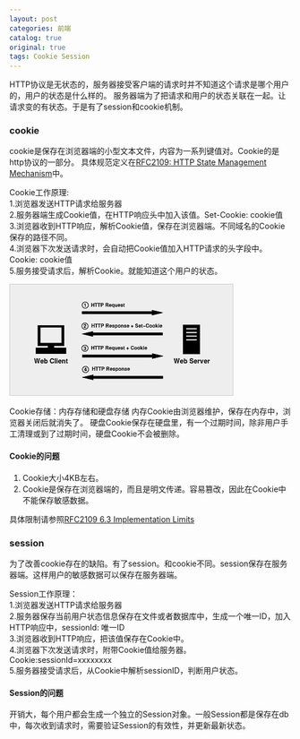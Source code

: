 ```yaml
---
layout: post
categories: 前端
catalog: true
original: true
tags: Cookie Session
---
```


HTTP协议是无状态的，服务器接受客户端的请求时并不知道这个请求是哪个用户的，用户的状态是什么样的。
服务器端为了把请求和用户的状态关联在一起。让请求变的有状态。于是有了session和cookie机制。

### cookie
cookie是保存在浏览器端的小型文本文件，内容为一系列键值对。Cookie的是http协议的一部分。
具体规范定义在[RFC2109: HTTP State Management Mechanism](https://www.ietf.org/rfc/rfc2109.txt)中。

Cookie工作原理:  
1.浏览器发送HTTP请求给服务器  
2.服务器端生成Cookie值，在HTTP响应头中加入该值。Set-Cookie: cookie值  
3.浏览器收到HTTP响应，解析Cookie值，保存在浏览器端。不同域名的Cookie保存的路径不同。  
4.浏览器下次发送请求时，会自动把Cookie值加入HTTP请求的头字段中。Cookie: cookie值  
5.服务接受请求后，解析Cookie。就能知道这个用户的状态。  

![Cookie工作原理](/static/images/frontend/cookie.png)

Cookie存储：内存存储和硬盘存储
内存Cookie由浏览器维护，保存在内存中，浏览器关闭后就消失了。
硬盘Cookie保存在硬盘里，有一个过期时间，除非用户手工清理或到了过期时间，硬盘Cookie不会被删除。

#### Cookie的问题
1. Cookie大小4KB左右。
2. Cookie是保存在浏览器端的，而且是明文传递。容易篡改，因此在Cookie中不能保存敏感数据。

具体限制请参照[RFC2109 6.3 Implementation Limits](https://www.ietf.org/rfc/rfc2109.txt)

### session
为了改善cookie存在的缺陷。有了session。和cookie不同。session保存在服务器端。这样用户的敏感数据可以保存在服务器端。

Session工作原理：  
1.浏览器发送HTTP请求给服务器  
2.服务器保存当前用户状态信息保存在文件或者数据库中，生成一个唯一ID，加入HTTP响应中，sessionId: 唯一ID  
3.浏览器收到HTTP响应，把该值保存在Cookie中。  
4.浏览器下次发送请求时，附带Cookie值给服务器。Cookie:sessionId=xxxxxxxx  
5.服务器接受请求后，从Cookie中解析sessionID，判断用户状态。  

#### Session的问题
开销大，每个用户都会生成一个独立的Session对象。一般Session都是保存在db中，每次收到请求时，需要验证Session的有效性，并更新最新状态。

